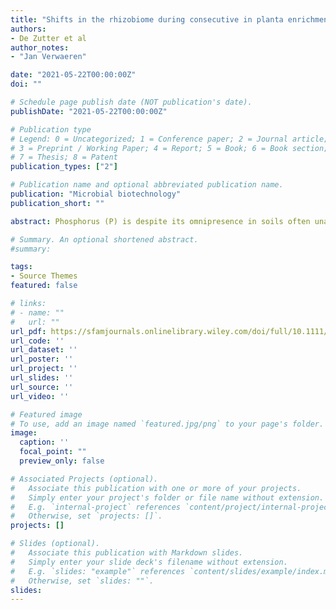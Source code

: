 ```yaml
---
title: "Shifts in the rhizobiome during consecutive in planta enrichment for phosphate-solubilizing bacteria differentially affect maize P status"
authors:
- De Zutter et al
author_notes:
- "Jan Verwaeren"

date: "2021-05-22T00:00:00Z"
doi: ""

# Schedule page publish date (NOT publication's date).
publishDate: "2021-05-22T00:00:00Z"

# Publication type
# Legend: 0 = Uncategorized; 1 = Conference paper; 2 = Journal article;
# 3 = Preprint / Working Paper; 4 = Report; 5 = Book; 6 = Book section;
# 7 = Thesis; 8 = Patent
publication_types: ["2"]

# Publication name and optional abbreviated publication name.
publication: "Microbial biotechnology"
publication_short: ""

abstract: Phosphorus (P) is despite its omnipresence in soils often unavailable for plants. Rhizobacteria able to solubilize P are therefore crucial to avoid P deficiency. Selection for phosphate-solubilizing bacteria (PSB) is frequently done in vitro; however, rhizosphere competence is herein overlooked. Therefore, we developed an in planta enrichment concept enabling simultaneous microbial selection for P-solubilization and rhizosphere competence. We used an ecologically relevant combination of iron- and aluminium phosphate to select for PSB in maize (Zea mays L.). In each consecutive enrichment, plant roots were inoculated with rhizobacterial suspensions from plants that had grown in substrate with insoluble P. To assess the plants’ P statuses, non-destructive multispectral imaging was used for quantifying anthocyanins, a proxy for maize’s P status. After the third consecutive enrichment, plants supplied with insoluble P and inoculated with rhizobacterial suspensions showed a P status similar to plants supplied with soluble P. A parallel metabarcoding approach uncovered that the improved P status in the third enrichment coincided with a shift in the rhizobiome towards bacteria with plant growth-promoting and P-solubilizing capacities. Finally, further consecutive enrichment led to a functional relapse hallmarked by plants with a low P status and a second shift in the rhizobiome at the level of Azospirillaceae and Rhizobiaceae.

# Summary. An optional shortened abstract.
#summary: 

tags:
- Source Themes
featured: false

# links:
# - name: ""
#   url: ""
url_pdf: https://sfamjournals.onlinelibrary.wiley.com/doi/full/10.1111/1751-7915.13824
url_code: ''
url_dataset: ''
url_poster: ''
url_project: ''
url_slides: ''
url_source: ''
url_video: ''

# Featured image
# To use, add an image named `featured.jpg/png` to your page's folder. 
image:
  caption: ''
  focal_point: ""
  preview_only: false

# Associated Projects (optional).
#   Associate this publication with one or more of your projects.
#   Simply enter your project's folder or file name without extension.
#   E.g. `internal-project` references `content/project/internal-project/index.md`.
#   Otherwise, set `projects: []`.
projects: []

# Slides (optional).
#   Associate this publication with Markdown slides.
#   Simply enter your slide deck's filename without extension.
#   E.g. `slides: "example"` references `content/slides/example/index.md`.
#   Otherwise, set `slides: ""`.
slides:
---
```

